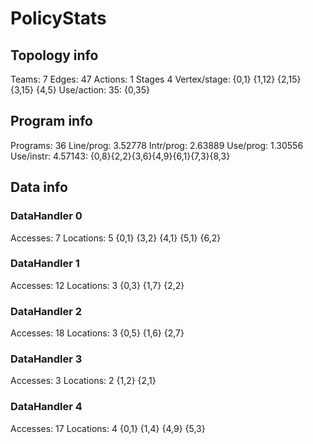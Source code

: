 # PolicyStats
## Topology info
Teams:		7
Edges:		47
Actions:	1
Stages		4
Vertex/stage:	{0,1} {1,12} {2,15} {3,15} {4,5} 
Use/action:	35: {0,35} 

## Program info
Programs:	36
Line/prog:	3.52778
Intr/prog:	2.63889
Use/prog:	1.30556
Use/instr:	4.57143: {0,8}{2,2}{3,6}{4,9}{6,1}{7,3}{8,3}

## Data info

### DataHandler 0
Accesses:	7
Locations:	5
{0,1} {3,2} {4,1} {5,1} {6,2} 

### DataHandler 1
Accesses:	12
Locations:	3
{0,3} {1,7} {2,2} 

### DataHandler 2
Accesses:	18
Locations:	3
{0,5} {1,6} {2,7} 

### DataHandler 3
Accesses:	3
Locations:	2
{1,2} {2,1} 

### DataHandler 4
Accesses:	17
Locations:	4
{0,1} {1,4} {4,9} {5,3} 
